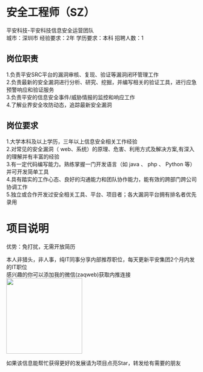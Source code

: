 # 安全工程师（SZ）
平安科技-平安科技信息安全运营团队  
城市：深圳市 经验要求：2年 学历要求：本科  招聘人数：1

## 岗位职责
1.负责平安SRC平台的漏洞审核、复现、验证等漏洞闭环管理工作   
2.负责最新的安全漏洞进行分析、研究、挖掘，并编写相关的验证工具，进行应急预警响应和验证服务   
3.负责平安的信息安全事件/威胁情报的监控和响应工作   
4.了解业界安全攻防动态，追踪最新安全漏洞

## 岗位要求
1.大学本科及以上学历，三年以上信息安全相关工作经验   
2.对常见的安全漏洞（ web、系统）的原理、危害、利用方式及解决方案,有深入的理解并有丰富的经验   
3.有一定代码编写能力。熟练掌握一门开发语言（如 java 、 php 、 Python 等）并可开发简单工具   
4.具有踏实的工作心态、良好的沟通能力和团队协作能力，能有效的跨部门跨公司协调工作   
5.独立或合作开发过安全相关工具、平台、项目者；各大漏洞平台拥有排名者优先录用

# 项目说明

优势：免打扰，无需开放简历

本人非猎头，非人事，纯IT同事分享内部推荐职位，每天更新平安集团2个月内发的IT职位  
感兴趣的你可以添加我的微信(zaqweb)获取内推连接  
<img src="https://github.com/zaqweb/PA-IT-JOBS/blob/master/WechatICode.jpeg"  height="200" width="200">

如果该信息能帮忙获得更好的发展请为项目点亮Star，转发给有需要的朋友




